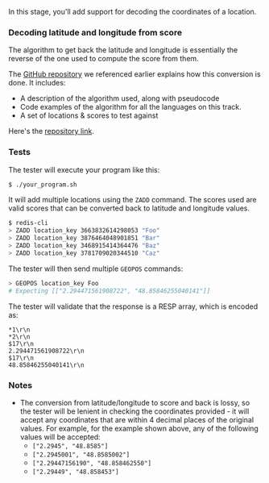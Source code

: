 In this stage, you'll add support for decoding the coordinates of a location.

### Decoding latitude and longitude from score

The algorithm to get back the latitude and longitude is essentially the reverse of the one used to compute the score from them.

The [GitHub repository](https://github.com/codecrafters-io/redis-geocoding-algorithm) we referenced earlier explains how this conversion is done. It includes:

- A description of the algorithm used, along with pseudocode
- Code examples of the algorithm for all the languages on this track.
- A set of locations & scores to test against

Here's the [repository link](https://github.com/codecrafters-io/redis-geocoding-algorithm).

### Tests

The tester will execute your program like this:

```bash
$ ./your_program.sh
```

It will add multiple locations using the `ZADD` command. The scores used are valid scores that can be converted back to latitude and longitude values.

```bash
$ redis-cli
> ZADD location_key 3663832614298053 "Foo"
> ZADD location_key 3876464048901851 "Bar"
> ZADD location_key 3468915414364476 "Baz"
> ZADD location_key 3781709020344510 "Caz"
```

The tester will then send multiple `GEOPOS` commands:

```bash
> GEOPOS location_key Foo
# Expecting [["2.294471561908722", "48.85846255040141"]]
```

The tester will validate that the response is a RESP array, which is encoded as:

```
*1\r\n
*2\r\n
$17\r\n
2.294471561908722\r\n
$17\r\n
48.85846255040141\r\n
```

### Notes

- The conversion from latitude/longitude to score and back is lossy, so the tester will be lenient in checking the coordinates provided - it will accept any coordinates that are within 4 decimal places of the original values. For example, for the example shown above, any of the following values will be accepted:
  - `["2.2945", "48.8585"]`
  - `["2.2945001", "48.8585002"]`
  - `["2.29447156190", "48.858462550"]`
  - `["2.29449", "48.858453"]`
